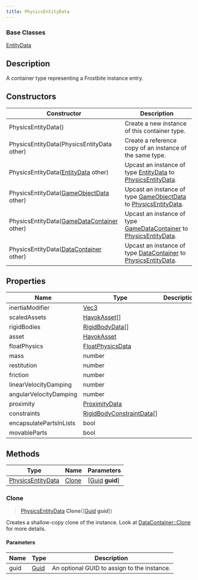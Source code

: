 ```yaml
---
title: PhysicsEntityData
---
```

### Base Classes

[EntityData](/vext/ref/fb/entitydata/)

## Description

A container type representing a Frostbite instance entry.

## Constructors

| Constructor                                                                  | Description                                                                                                               |
| ---------------------------------------------------------------------------- | ------------------------------------------------------------------------------------------------------------------------- |
| PhysicsEntityData()                                                          | Create a new instance of this container type.                                                                             |
| PhysicsEntityData(PhysicsEntityData other)                                   | Create a reference copy of an instance of the same type.                                                                  |
| PhysicsEntityData([EntityData](/vext/ref/fb/entitydata/) other)                            | Upcast an instance of type [EntityData](/vext/ref/fb/entitydata/) to [PhysicsEntityData](/vext/ref/fb/physicsentitydata/).                            |
| PhysicsEntityData([GameObjectData](/vext/ref/fb/gameobjectdata/) other)                    | Upcast an instance of type [GameObjectData](/vext/ref/fb/gameobjectdata/) to [PhysicsEntityData](/vext/ref/fb/physicsentitydata/).                    |
| PhysicsEntityData([GameDataContainer](/vext/ref/fb/gamedatacontainer/) other)              | Upcast an instance of type [GameDataContainer](/vext/ref/fb/gamedatacontainer/) to [PhysicsEntityData](/vext/ref/fb/physicsentitydata/).              |
| PhysicsEntityData([DataContainer](/vext/ref/shared/class/datacontainer) other) | Upcast an instance of type [DataContainer](/vext/ref/shared/class/datacontainer) to [PhysicsEntityData](/vext/ref/fb/physicsentitydata/). |

## Properties

| Name                    | Type                                                   | Description |
| ----------------------- | ------------------------------------------------------ | ----------- |
| inertiaModifier         | [Vec3](/vext/ref/shared/class/vec3)                      |             |
| scaledAssets            | [HavokAsset](/vext/ref/fb/havokasset/)\[\]                           |             |
| rigidBodies             | [RigidBodyData](/vext/ref/fb/rigidbodydata/)\[\]                     |             |
| asset                   | [HavokAsset](/vext/ref/fb/havokasset/)                               |             |
| floatPhysics            | [FloatPhysicsData](/vext/ref/fb/floatphysicsdata/)                   |             |
| mass                    | number                                                 |             |
| restitution             | number                                                 |             |
| friction                | number                                                 |             |
| linearVelocityDamping   | number                                                 |             |
| angularVelocityDamping  | number                                                 |             |
| proximity               | [ProximityData](/vext/ref/fb/proximitydata/)                         |             |
| constraints             | [RigidBodyConstraintData](/vext/ref/fb/rigidbodyconstraintdata/)\[\] |             |
| encapsulatePartsInLists | bool                                                   |             |
| movableParts            | bool                                                   |             |

## Methods

| Type                                   | Name            | Parameters                                     |
| -------------------------------------- | --------------- | ---------------------------------------------- |
| [PhysicsEntityData](/vext/ref/fb/physicsentitydata/) | [Clone](#clone) | \[[Guid](/vext/ref/shared/class/guid) **guid**\] |

### Clone

> [PhysicsEntityData](/vext/ref/fb/physicsentitydata/) **Clone**(\[[Guid](/vext/ref/shared/class/guid) **guid**\])

Creates a shallow-copy clone of the instance. Look at [DataContainer::Clone](/vext/ref/shared/class/datacontainer#clone) for more details.

#### Parameters

| Name | Type         | Description                                 |
| ---- | ------------ | ------------------------------------------- |
| guid | [Guid](/vext/ref/shared/class/guid/) | An optional GUID to assign to the instance. |
